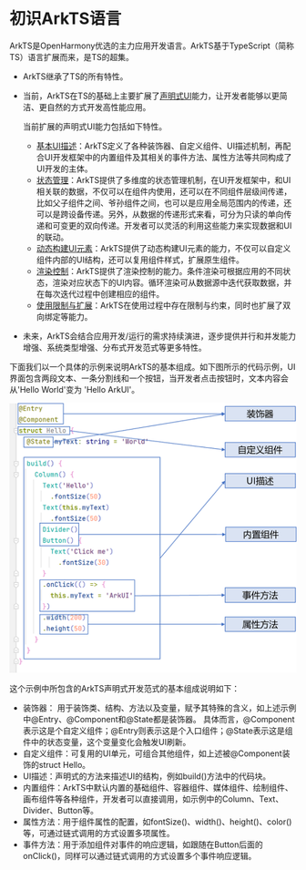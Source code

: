 # 初识ArkTS语言

ArkTS是OpenHarmony优选的主力应用开发语言。ArkTS基于TypeScript（简称TS）语言扩展而来，是TS的超集。 

- ArkTS继承了TS的所有特性。

- 当前，ArkTS在TS的基础上主要扩展了[声明式UI](arkts-basic-ui-description.md)能力，让开发者能够以更简洁、更自然的方式开发高性能应用。

  当前扩展的声明式UI能力包括如下特性。

  - [基本UI描述](arkts-basic-ui-description.md)：ArkTS定义了各种装饰器、自定义组件、UI描述机制，再配合UI开发框架中的内置组件及其相关的事件方法、属性方法等共同构成了UI开发的主体。
  - [状态管理](arkts-state-mgmt-page-level.md)：ArkTS提供了多维度的状态管理机制，在UI开发框架中，和UI相关联的数据，不仅可以在组件内使用，还可以在不同组件层级间传递，比如父子组件之间、爷孙组件之间，也可以是应用全局范围内的传递，还可以是跨设备传递。另外，从数据的传递形式来看，可分为只读的单向传递和可变更的双向传递。开发者可以灵活的利用这些能力来实现数据和UI的联动。
  - [动态构建UI元素](arkts-dynamic-ui-elememt-building.md)：ArkTS提供了动态构建UI元素的能力，不仅可以自定义组件内部的UI结构，还可以复用组件样式，扩展原生组件。
  - [渲染控制](arkts-rendering-control.md)：ArkTS提供了渲染控制的能力。条件渲染可根据应用的不同状态，渲染对应状态下的UI内容。循环渲染可从数据源中迭代获取数据，并在每次迭代过程中创建相应的组件。
  - [使用限制与扩展](arkts-restrictions-and-extensions.md)：ArkTS在使用过程中存在限制与约束，同时也扩展了双向绑定等能力。

- 未来，ArkTS会结合应用开发/运行的需求持续演进，逐步提供并行和并发能力增强、系统类型增强、分布式开发范式等更多特性。

下面我们以一个具体的示例来说明ArkTS的基本组成。如下图所示的代码示例，UI界面包含两段文本、一条分割线和一个按钮，当开发者点击按钮时，文本内容会从'Hello World'变为 'Hello ArkUI'。

![arkts-get-started](figures/arkts-get-started.png)

这个示例中所包含的ArkTS声明式开发范式的基本组成说明如下：

- 装饰器： 用于装饰类、结构、方法以及变量，赋予其特殊的含义，如上述示例中@Entry、@Component和@State都是装饰器。 具体而言，@Component表示这是个自定义组件；@Entry则表示这是个入口组件；@State表示这是组件中的状态变量，这个变量变化会触发UI刷新。
- 自定义组件：可复用的UI单元，可组合其他组件，如上述被@Component装饰的struct Hello。
- UI描述：声明式的方法来描述UI的结构，例如build()方法中的代码块。
- 内置组件：ArkTS中默认内置的基础组件、容器组件、媒体组件、绘制组件、画布组件等各种组件，开发者可以直接调用，如示例中的Column、Text、Divider、Button等。
- 属性方法：用于组件属性的配置，如fontSize()、width()、height()、color()等，可通过链式调用的方式设置多项属性。
- 事件方法：用于添加组件对事件的响应逻辑，如跟随在Button后面的onClick()，同样可以通过链式调用的方式设置多个事件响应逻辑。
